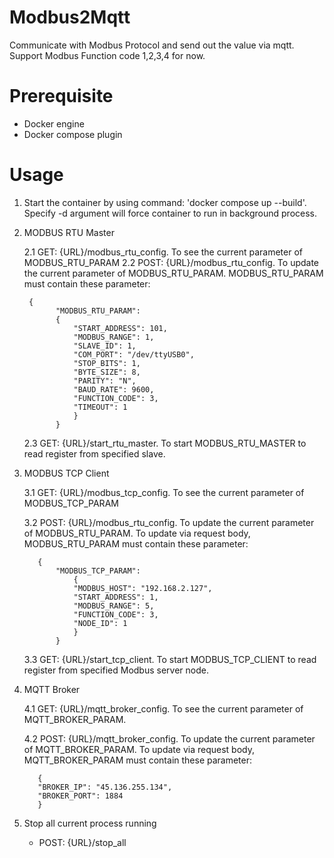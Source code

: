 # Modbus2Mqtt
Communicate with Modbus Protocol and send out the value via mqtt.
Support Modbus Function code 1,2,3,4 for now.

# Prerequisite
- Docker engine
- Docker compose plugin

# Usage
  1. Start the container by using command: 'docker compose up --build'. Specify -d argument will force container to run in background process.
  2. MODBUS RTU Master

     2.1  GET: {URL}/modbus_rtu_config. To see the current parameter of MODBUS_RTU_PARAM
     2.2  POST: {URL}/modbus_rtu_config. To update the current parameter of MODBUS_RTU_PARAM. MODBUS_RTU_PARAM must contain these parameter:
     
     	  {
     			"MODBUS_RTU_PARAM": 
     			{
     				"START_ADDRESS": 101,
					"MODBUS_RANGE": 1,
     				"SLAVE_ID": 1,
     				"COM_PORT": "/dev/ttyUSB0",
     				"STOP_BITS": 1,
    				"BYTE_SIZE": 8,
    				"PARITY": "N",
   					"BAUD_RATE": 9600,
					"FUNCTION_CODE": 3,
   					"TIMEOUT": 1
 					}
				}
		
	 	2.3 GET: {URL}/start_rtu_master. To start MODBUS_RTU_MASTER to read register from specified slave.
     
  3. MODBUS TCP Client
     
     3.1  GET: {URL}/modbus_tcp_config. To see the current parameter of MODBUS_TCP_PARAM
     
     3.2	POST: {URL}/modbus_rtu_config. To update the current parameter of MODBUS_RTU_PARAM. To update via request body, MODBUS_RTU_PARAM must contain these parameter:
     
     		{
  				"MODBUS_TCP_PARAM": 
 					{
    				"MODBUS_HOST": "192.168.2.127",
    				"START_ADDRESS": 1,
    				"MODBUS_RANGE": 5,
					"FUNCTION_CODE": 3,
    				"NODE_ID": 1
 					}
				}

		3.3 GET: {URL}/start_tcp_client. To start MODBUS_TCP_CLIENT to read register from specified Modbus server node.

  4. MQTT Broker

		4.1 GET: {URL}/mqtt_broker_config. To see the current parameter of MQTT_BROKER_PARAM.

		4.2 POST: {URL}/mqtt_broker_config. To update the current parameter of MQTT_BROKER_PARAM. To update via request body, MQTT_BROKER_PARAM must contain these parameter:
     
			{
    		"BROKER_IP": "45.136.255.134",
    		"BROKER_PORT": 1884
			}

  5. Stop all current process running

     -	POST: {URL}/stop_all

			

